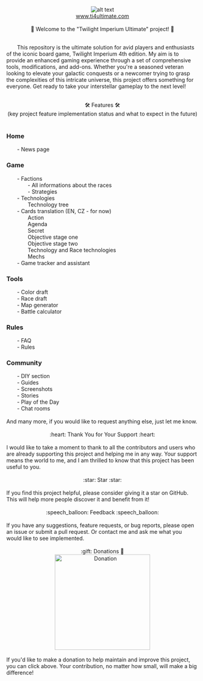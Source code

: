 ﻿<div align="center">
  <img src="https://i.ibb.co/s5SynFd/Twilight-imperium-ultimate-logo.png" alt="alt text">
</div>

<div align="center">
  <a href="https://www.ti4ultimate.com">
    www.ti4ultimate.com
  </a>
</div>
</br>

<div align="center">
  🌌 Welcome to the "Twilight Imperium Ultimate" project! 🌌 
</div>
</br>
<p>&emsp;&emsp;This repository is the ultimate solution for avid players and enthusiasts of the iconic board game, Twilight Imperium 4th edition. My aim is to provide an enhanced gaming experience through a set of comprehensive tools, modifications, and add-ons. Whether you're a seasoned veteran looking to elevate your galactic conquests or a newcomer trying to grasp the complexities of this intricate universe, this project offers something for everyone. Get ready to take your interstellar gameplay to the next level!</p>
</br>
<div align="center">
  🛠️ Features 🛠️
</div>
<div align="center">
(key project feature implementation status and what to expect in the future)
</div>
</br>

<h3>Home</h3>
&emsp;&emsp;- News page</br>
<h3>Game</h3>
&emsp;&emsp;- Factions</br>
&emsp;&emsp;&emsp;&emsp;- All informations about the races</br>
&emsp;&emsp;&emsp;&emsp;- Strategies</br>
&emsp;&emsp;- Technologies</br>
&emsp;&emsp;&emsp;&emsp;Technology tree</br>
&emsp;&emsp;- Cards translation (EN, CZ - for now)</br>
&emsp;&emsp;&emsp;&emsp;Action</br>
&emsp;&emsp;&emsp;&emsp;Agenda</br>
&emsp;&emsp;&emsp;&emsp;Secret</br>
&emsp;&emsp;&emsp;&emsp;Objective stage one</br>
&emsp;&emsp;&emsp;&emsp;Objective stage two</br>
&emsp;&emsp;&emsp;&emsp;Technology and Race technologies</br>
&emsp;&emsp;&emsp;&emsp;Mechs</br>
&emsp;&emsp;- Game tracker and assistant</br>
<h3>Tools</h3>
&emsp;&emsp;- Color draft</br>
&emsp;&emsp;- Race draft</br>
&emsp;&emsp;- Map generator</br>
&emsp;&emsp;- Battle calculator</br>
<h3>Rules</h3>
&emsp;&emsp;- FAQ</br>
&emsp;&emsp;- Rules</br>
<h3>Community</h3>
&emsp;&emsp;- DIY section</br>
&emsp;&emsp;- Guides</br>
&emsp;&emsp;- Screenshots</br>
&emsp;&emsp;- Stories</br>
&emsp;&emsp;- Play of the Day</br>
&emsp;&emsp;- Chat rooms</br>
</br>
And many more, if you would like to request anything else, just let me know.
</br>
</br>
<div align="center">
:heart: Thank You for Your Support :heart:
</div>
</br>
I would like to take a moment to thank to all the contributors and users who are already supporting this project and helping me in any way. 
Your support means the world to me, and I am thrilled to know that this project has been useful to you.</br>
</br>
<div align="center">
:star: Star :star:
</div>
</br>
If you find this project helpful, please consider giving it a star on GitHub. This will help more people discover it and benefit from it!</br>
</br>
<div align="center">
:speech_balloon: Feedback :speech_balloon:
</div>
</br>
If you have any suggestions, feature requests, or bug reports, please open an issue or submit a pull request. Or contact me and ask me what you would like to see implemented.
</br>
</br>
<div align="center">
:gift: Donations 🎁
</div>
<div align="center">
<a href="https://www.paypal.com/donate/?hosted_button_id=VRFQW3EAQZEYN">
  <img src="https://i.ibb.co/LPJZ29Z/pngwing-com.png" alt="Donation" style="width: 250px;">
</a>
</div>
</br>
If you'd like to make a donation to help maintain and improve this project, you can click above. Your contribution, no matter how small, will make a big difference!
